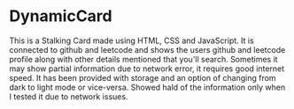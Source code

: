 # DynamicCard
This is a Stalking Card made using HTML, CSS and JavaScript. It is connected to github and leetcode and shows the users github and leetcode profile along with other details mentioned that you'll search. 
Sometimes it may show partial information due to network error, it requires good internet speed. 
It has been provided with storage and an option of changing from dark to light mode or vice-versa.
Showed hald of the information only when I tested it due to network issues.
